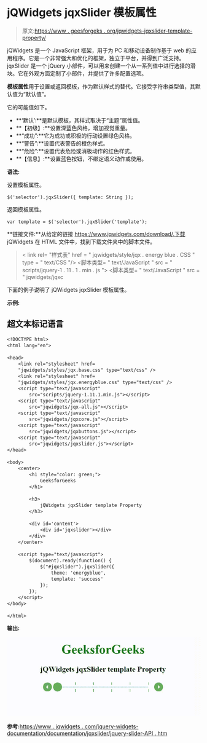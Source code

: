 # jQWidgets jqxSlider 模板属性

> 原文:[https://www . geesforgeks . org/jqwidgets-jqxslider-template-property/](https://www.geeksforgeeks.org/jqwidgets-jqxslider-template-property/)

jQWidgets 是一个 JavaScript 框架，用于为 PC 和移动设备制作基于 web 的应用程序。它是一个非常强大和优化的框架，独立于平台，并得到广泛支持。jqxSlider 是一个 jQuery 小部件，可以用来创建一个从一系列值中进行选择的滑块。它在外观方面定制了小部件，并提供了许多配置选项。

**模板属性**用于设置或返回模板，作为默认样式的替代。它接受字符串类型值，其默认值为“默认值”。

它的可能值如下。

*   **‘默认’:**是默认模板，其样式取决于“主题”属性值。
*   **【初级】:**设置深蓝色风格，增加视觉重量。
*   **“成功”:**它为成功或积极的行动设置绿色风格。
*   **“警告”:**设置代表警告的橙色样式。
*   **“危险”:**设置代表危险或消极动作的红色样式。
*   **【信息】:**设置蓝色按钮，不绑定语义动作或使用。

**语法:**

设置模板属性。

```
$('selector').jqxSlider({ template: String });
```

返回模板属性。

```
var template = $('selector').jqxSlider('template');
```

**链接文件:**从给定的链接 https://www.jqwidgets.com/download/.下载 jQWidgets 在 HTML 文件中，找到下载文件夹中的脚本文件。

> <link rel="”stylesheet”" href="”jqwidgets/styles/jqx.base.css”" type="”text/css”">
> < link rel= "样式表" href = " jqwidgets/style/jqx . energy blue . CSS " type = " text/CSS "/>
> <脚本类型= " text/JavaScript " src = " scripts/jquery-1 . 11 . 1 . min . js "></脚本>
> <脚本类型= " text/JavaScript " src = " jqwidgets/jqxc

下面的例子说明了 jQWidgets jqxSlider 模板属性。

**示例:**

## 超文本标记语言

```
<!DOCTYPE html>
<html lang="en">

<head>
    <link rel="stylesheet" href=
    "jqwidgets/styles/jqx.base.css" type="text/css" />
    <link rel="stylesheet" href=
    "jqwidgets/styles/jqx.energyblue.css" type="text/css" />
    <script type="text/javascript" 
        src="scripts/jquery-1.11.1.min.js"></script>
    <script type="text/javascript" 
        src="jqwidgets/jqx-all.js"></script>
    <script type="text/javascript" 
        src="jqwidgets/jqxcore.js"></script>
    <script type="text/javascript" 
        src="jqwidgets/jqxbuttons.js"></script>
    <script type="text/javascript" 
        src="jqwidgets/jqxslider.js"></script>
</head>

<body>
    <center>
        <h1 style="color: green;">
            GeeksforGeeks
        </h1>

        <h3>
            jQWidgets jqxSlider template Property
        </h3>

        <div id='content'>
            <div id='jqxslider'></div>
        </div>
    </center>

    <script type="text/javascript">
        $(document).ready(function() {
            $("#jqxslider").jqxSlider({
                theme: 'energyblue',
                template: 'success'
            });
        });
    </script>
</body>

</html>
```

**输出:**

![](img/5160d6a42af506be84925abf95bccfba.png)

**参考:**[https://www . jqwidgets . com/jquery-widgets-documentation/documentation/jqxslider/jquery-slider-API . htm](https://www.jqwidgets.com/jquery-widgets-documentation/documentation/jqxslider/jquery-slider-api.htm)